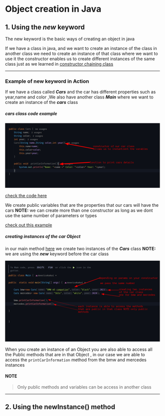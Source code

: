 
# Object creation in Java

## 1. Using the _new_ keyword

The new keyword is the basic ways of creating an object in java

If we have a class in java, and we want to create an instance of the class in another class we need to create an instance of that class where 
we want to use it
the constructor enables us to create different instances of the same class just as we learned in [constructor chaining class ](https://github.com/Anericokakai/Mastering-Java/blob/constructorChaining/src/main/java/oauth/example/ApplicationOFConstructorChaining.java)

***
### Example of new keyword in Action

If we have a class called **_Cars_** and the car has different properties such as year,name and color
,We also have another class **_Main_** where we want to create an instance of the **_cars_** class

##### cars class code example

![image example](/images/cars.png)

[check the code here](/src/main/java/oauth/example/Cars.java)

We create public variables that are the properties that our cars will have
the cars
**NOTE:** we can create more than one constructor as long as we dont use the same number of parameters or types

[check out this example ](https://github.com/Anericokakai/Mastering-Java/blob/constructorChaining/src/main/java/oauth/example/Cars.java)

##### creating instances of the car Object
in our main method [here](/src/main/java/oauth/example/Main.java)  we create two instances of the **_Cars_** class **NOTE:** we are using the **_new_** keyword before the car class

![example of main method](/images/main.png)

When you create an instance of an Object you are also able to access all the Public methods that are in that Object
, in our case we are able to access the ``printCarInformation`` method from the bmw and mercedes instances 

#### NOTE

>Only public methods and variables can be access in another class

***

## 2. Using the newInstance() method


